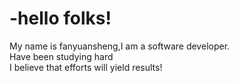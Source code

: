 -hello folks!
=============
My name is fanyuansheng,I am a software developer.<br>
Have been studying hard<br>
I believe that efforts will yield results!
<!---
Fanyuansheng/Fanyuansheng is a ✨ special ✨ repository because its `README.md` (this file) appears on your GitHub profile.
You can click the Preview link to take a look at your changes.
--->

